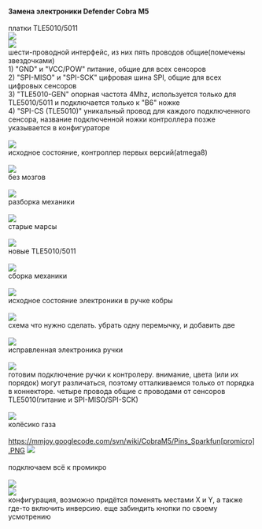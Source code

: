 <br>
<b>Замена электроники Defender Cobra M5</b><br>

<br>
платки TLE5010/5011<br>
<img src='https://mmjoy.googlecode.com/svn/wiki/CobraM5/DSCF5915.jpg' /><br>
<img src='https://mmjoy.googlecode.com/svn/wiki/CobraM5/DSCF5918.jpg' /><br>
шести-проводной интерфейс, из них пять проводов общие(помечены звездочками)<br>
1) "GND" и "VCC/POW" питание, общие для всех сенсоров<br>
2) "SPI-MISO" и "SPI-SCK" цифровая шина SPI, общие для всех цифровых сенсоров<br>
3) "TLE5010-GEN" опорная частота 4Mhz, используется только для TLE5010/5011 и подключается только к "B6" ножке<br>
4) "SPI-CS (TLE5010)" уникальный провод для каждого подключенного сенсора, название подключенной ножки контроллера позже указывается в конфигураторе<br>

<br>
<img src='https://mmjoy.googlecode.com/svn/wiki/CobraM5/DSCF5903.jpg' /><br>
исходное состояние, контроллер первых версий(atmega8)<br>
<br>
<img src='https://mmjoy.googlecode.com/svn/wiki/CobraM5/DSCF5904.jpg' /><br>
без мозгов<br>
<br>
<img src='https://mmjoy.googlecode.com/svn/wiki/CobraM5/DSCF5906.jpg' /><br>
разборка механики<br>
<br>
<img src='https://mmjoy.googlecode.com/svn/wiki/CobraM5/DSCF5908.jpg' /><br>
старые марсы<br>
<br>
<img src='https://mmjoy.googlecode.com/svn/wiki/CobraM5/DSCF5909.jpg' /><br>
новые TLE5010/5011<br>
<br>
<img src='https://mmjoy.googlecode.com/svn/wiki/CobraM5/DSCF5910.jpg' /><br>
сборка механики<br>
<br>
<img src='https://mmjoy.googlecode.com/svn/wiki/CobraM5/DSCF5845.jpg' /><br>
исходное состояние электроники в ручке кобры<br>
<br>
<img src='https://mmjoy.googlecode.com/svn/wiki/CobraM5/DSCF5845_.jpg' /><br>
схема что нужно сделать. убрать одну перемычку, и добавить две<br>
<br>
<img src='https://mmjoy.googlecode.com/svn/wiki/CobraM5/DSCF5873.jpg' /><br>
исправленная электроника ручки<br>
<br>
<img src='https://mmjoy.googlecode.com/svn/wiki/CobraM5/DSCF5911.jpg' /><br>
готовим подключение ручки к контролеру. внимание, цвета (или их порядок) могут различаться, поэтому отталкиваемся только от порядка в коннекторе. четыре провода общие с проводами от сенсоров TLE5010(питание и SPI-MISO/SPI-SCK)<br>
<br>
<img src='https://mmjoy.googlecode.com/svn/wiki/CobraM5/DSCF5912.jpg' /><br>
колёсико газа<br>
<br>
<a href='https://mmjoy.googlecode.com/svn/wiki/CobraM5/Pins_Sparkfun[promicro].PNG'>https://mmjoy.googlecode.com/svn/wiki/CobraM5/Pins_Sparkfun[promicro].PNG</a>
<img src='https://mmjoy.googlecode.com/svn/wiki/CobraM5/DSCF5913.jpg' /><br><br>
подключаем всё к промикро<br>
<br>
<img src='https://mmjoy.googlecode.com/svn/wiki/CobraM5/MMJoy_cnfg1.png' /><br>
<img src='https://mmjoy.googlecode.com/svn/wiki/CobraM5/MMJoy_cnfg2.png' /><br>
конфигурация, возможно придётся поменять местами X и Y, а также где-то включить инверсию. еще забиндить кнопки по своему усмотрению<br>